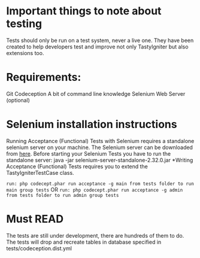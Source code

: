 Important things to note about testing
=====================

Tests should only be run on a test system, never a live one.
They have been created to help developers test and improve not only TastyIgniter but also extensions too.

Requirements:
=====================
Git
Codeception
A bit of command line knowledge
Selenium Web Server (optional)

Selenium installation instructions
=====================
Running Acceptance (Functional) Tests with Selenium requires a standalone selenium server on your machine. 
The Selenium server can be downloaded from [here](http://docs.seleniumhq.org/download/). 
Before starting your Selenium Tests you have to run the standalone server: java -jar selenium-server-standalone-2.32.0.jar 
*Writing Acceptance (Functional) Tests requires you to extend the TastyIgniterTestCase class.

`run: php codecept.phar run acceptance -g main from tests folder to run main group tests`
OR
`run: php codecept.phar run acceptance -g admin from tests folder to run admin group tests`

Must READ
=====================
The tests are still under development, there are hundreds of them to do.
The tests will drop and recreate tables in database specified in tests/codeception.dist.yml

